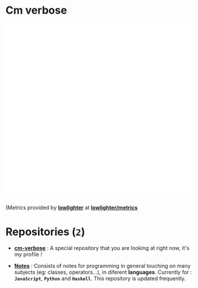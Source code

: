 # Cm verbose

![Metrics](https://github.com/cm-verbose/cm-verbose/blob/main/github-metrics.svg)

(Metrics provided by **[lowlighter](https://github.com/lowlighter)** at **[lowlighter/metrics](https://github.com/lowlighter/metrics)**

# Repositories (`2`)

- **[cm-verbose](https://github.com/cm-verbose/cm-verbose)** : A special repository that you are looking at right now, it's my profile *!*

- **[Notes](https://github.com/cm-verbose/Notes)** : Consists of notes for programming in general touching on many subjects (eg: classes, operators...), in diferent **languages**. Currently for : **`JavaScript`**, **`Python`** and **`Haskell`**. This repository is updated frequently. 
